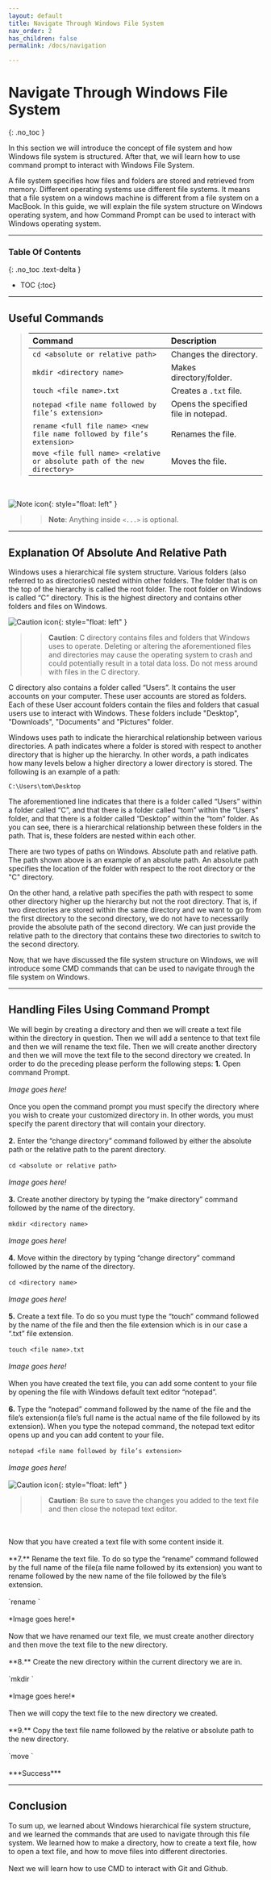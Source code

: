 ```yaml
---
layout: default
title: Navigate Through Windows File System
nav_order: 2
has_children: false
permalink: /docs/navigation

---
```


# Navigate Through Windows File System
{: .no_toc }

In this section we will introduce the concept of file system and how Windows file system is structured. After that, we will learn how to use command prompt to interact with Windows File System. 

A file system specifies how files and folders are stored and retrieved from memory. Different operating systems use different file systems. It means that a file system on a windows machine is different from a file system on a MacBook. In this guide, we will explain the file system structure on Windows operating system, and how Command Prompt can be used to interact with Windows operating system.

---

### Table Of Contents
{: .no_toc .text-delta }
* TOC
{:toc}

---

## Useful Commands

>| Command                           | Description                                                                                             |
>| :--------                         | :------------------------------------------------------------------------------------------------------ |
>| `cd <absolute or relative path>`  | Changes the directory.                                           |
>| `mkdir <directory name>`          | Makes directory/folder.                                          |
>| `touch <file name>.txt`           | Creates a `.txt` file.                                           |
>| `notepad <file name followed by file’s extension>`| Opens the specified file in notepad.             |
>| `rename <full file name> <new file name followed by file’s extension>` | Renames the file.           |
>| `move <file full name> <relative or absolute path of the new directory>` | Moves the file.           |

<br/>

![Note icon](https://github.com/dl90/linux-basics/blob/gh-pages/docs/images/icons/note.png?raw=true "Note"){: style="float: left" }
>> **Note**: Anything inside `<...>` is optional.
---

## Explanation Of Absolute And Relative Path
Windows uses a hierarchical file system structure. Various folders (also referred to as directories0 nested within other folders. The folder that is on the top of the hierarchy is called the root folder. The root folder on Windows is called “C” directory. This is the highest directory and contains other folders and files on Windows. 


![Caution icon](https://github.com/dl90/linux-basics/blob/gh-pages/docs/images/icons/caution.png?raw=true "Caution"){: style="float: left" }
>> **Caution**: C directory contains files and folders that Windows uses to operate. Deleting or altering the aforementioned files and directories may cause the operating system to crash and could potentially result in a total data loss. Do not mess around with files in the C directory. 

C directory also contains a folder called “Users”. It contains the user accounts on your computer. These user accounts are stored as folders. Each of these User account folders contain the files and folders that casual users use to interact with Windows. These folders include "Desktop", "Downloads", "Documents" and "Pictures" folder.

Windows uses path to indicate the hierarchical relationship between various directories. A path indicates where a folder is stored with respect to another directory that is higher up the hierarchy. In other words, a path indicates how many levels below a higher directory a lower directory is stored. The following is an example of a path:

`C:\Users\tom\Desktop`

The aforementioned line indicates that there is a folder called “Users” within a folder called “C”, and that there is a folder called “tom” within the “Users” folder, and that there is a folder called “Desktop” within the “tom” folder. As you can see, there is a hierarchical relationship between these folders in the path. That is, these folders are nested within each other. 

There are two types of paths on Windows. Absolute path and relative path. The path shown above is an example of an absolute path. An absolute path specifies the location of the folder with respect to the root directory or the "C" directory.

On the other hand, a relative path specifies the path with respect to some other directory higher up the hierarchy but not the root directory. That is, if two directories are stored within the same directory and we want to go from the first directory to the second directory, we do not have to necessarily provide the absolute path of the second directory. We can just provide the relative path to the directory that contains these two directories to switch to the second directory.   

Now, that we have discussed the file system structure on Windows, we will introduce some CMD commands that can be used to navigate through the file system on Windows.

---

## Handling Files Using Command Prompt

We will begin by creating a directory and then we will create a text file within the directory in question. Then we will add a sentence to that text file and then we will rename the text file. Then we will create another directory and then we will move the text file to the second directory we created. In order to do the preceding please perform the following steps: 
**1.** Open command Prompt.
<br/>
<br/>
*Image goes here!*
<br/>
<br/>
Once you open the command prompt you must specify the directory where you wish to create your customized directory in. In other words, you must specify the parent directory that will contain your directory.
<br/>
<br/>
**2.** Enter the “change directory” command followed by either the absolute path or the relative path to the parent directory.
<br/>
<br/>
`cd <absolute or relative path>`
<br/>
<br/>
*Image goes here!*
<br/>
<br/>
**3.** Create another directory by typing the “make directory” command followed by the name of the directory.
<br/>
<br/>
`mkdir <directory name>`
<br/>
<br/>
*Image goes here!*
<br/>
<br/>
**4.** Move within the directory by typing “change directory” command followed by the name of the directory.
<br/>
<br/>
`cd <directory name>`
<br/>
<br/>
*Image goes here!*
<br/>
<br/>
**5.** Create a text file. To do so you must type the “touch” command followed by the name of the file and then the file extension which is in our case a “.txt” file extension. 
<br/>
<br/>
`touch <file name>.txt`
<br/>
<br/>
*Image goes here!*
<br/>
<br/>
When you have created the text file, you can add some content to your file by opening the file with Windows default text editor “notepad”.
<br/>
<br/>
**6.** Type the “notepad” command followed by the name of the file and the file’s extension(a file’s full name is the actual name of the file followed by its extension). When you type the notepad command, the notepad text editor opens up and you can add content to your file.
<br/>
<br/>
`notepad <file name followed by file’s extension>`
<br/>
<br/>
*Image goes here!*
<br/>
<br/>
![Caution icon](https://github.com/dl90/linux-basics/blob/gh-pages/docs/images/icons/caution.png?raw=true "Caution"){: style="float: left" }
>> **Caution**: Be sure to save the changes you added to the text file and then close the notepad text editor.

<br/>
<br/>
Now that you have created a text file with some content inside it.
<br/>
<br/>
**7.** Rename the text file. To do so type the “rename” command followed by the full name of the file(a file name followed by its extension) you want to rename followed by the new name of the file followed by the file’s extension. 
<br/>
<br/>
`rename <full file name> <new file name followed by file’s extension>`
<br/>
<br/>
*Image goes here!*
<br/>
<br/>
Now that we have renamed our text file, we must create another directory and then move the text file to the new directory.
<br/>
<br/>
**8.** Create the new directory within the current directory we are in. 
<br/>
<br/>
`mkdir <new directory name>`
<br/>
<br/>
*Image goes here!*
<br/>
<br/>
Then we will copy the text file to the new directory we created.
<br/>
<br/>
**9.** Copy the text file name followed by the relative or absolute path to the new directory.
<br/>
<br/>
`move <file full name> <relative or absolute path of the new directory>`
<br/>
<br/>
***Success***

---

## Conclusion

To sum up, we learned about Windows hierarchical file system structure, and we learned the commands that are used to navigate through this file system. We learned how to make a directory, how to create a text file, how to open a text file, and how to move files into different directories.
<br/>
<br/>
Next we will learn how to use CMD to interact with Git and Github.
<br/>
<br/>
